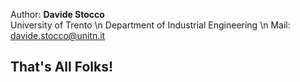 
Author: __Davide Stocco__<br/>
University of Trento \n
Department of Industrial Engineering \n
Mail: <davide.stocco@unitn.it>


## That's All Folks!
